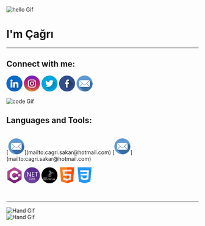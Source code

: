 
<img align="centre" alt="hello Gif" width="180px" src="https://media.giphy.com/media/26xBwdIuRJiAIqHwA/giphy.gif"/>
<h1 align="centre">I'm Çağrı</h1>
<hr>

<h2 align="centre" color="blue">Connect with me:</h2>

[<img align="centre" alt="linkedin icon" width="42px" src="/img/linkedin.png"/>](https://www.linkedin.com/in/cagrisakar/)    [<img align="centre" alt="instagram icon" width="42px" src="/img/instagram.png"/>](https://www.instagram.com/cagrisakarr/)    [<img align="centre" alt="twitter icon" width="42px" src="/img/twitter.png"/>](https://twitter.com/cagri_sakar)     [<img align="centre" alt="facebook icon" width="42px" src="/img/facebook.png"/>](https://www.facebook.com/cagris.sakar/)     [<img align="centre" alt="mail icon" width="42px" src="/img/email.png"/>](mailto:cagri.sakar@hotmail.com)

<img align="centre" alt="code Gif" width="100px" src="https://media.giphy.com/media/USV0ym3bVWQJJmNu3N/giphy.gif"/>

<h2 color="red">Languages and Tools:</h2>
<br>
[<img align="centre" alt="mail icon" width="42px" src="/img/email.png"/>](mailto:cagri.sakar@hotmail.com)   [<img align="centre" alt="mail icon" width="42px" src="/img/email.png"/>](mailto:cagri.sakar@hotmail.com)
<p align="centre">
   <img alt="c sharp icon" width="42px" src="/img/c-sharp.png"/>
   <img alt="netcore icon" width="42px" src="/img/net-core.png"/>
   <img alt="sql server icon" width="42px" src="/img/sql-server.png"/>
   <img alt="html icon" width="42px" src="/img/html.png"/>
   <img alt="css3 icon" width="42px" src="/img/css-3.png"/>
</p>
<br>

<hr>

<img align="centre" alt="Hand Gif" width="200px" src="https://media.giphy.com/media/48M4FVK5UeRNglWAyk/giphy-downsized-large.gif"/>
<br>
<img align="centre" alt="Hand Gif" width="42px" src="https://user-images.githubusercontent.com/42378118/110234147-e3259600-7f4e-11eb-95be-0c4047144dea.gif"/>
